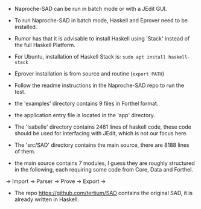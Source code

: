 * Naproche-SAD can be run in batch mode or with a JEdit GUI.

* To run Naproche-SAD in batch mode, Haskell and Eprover need to be installed.

* Rumor has that it is advisable to install Haskell using 'Stack' instead of the full Haskell Platform.

* For Ubuntu, installation of Haskell Stack is:
`sudo apt install haskell-stack`

* Eprover installation is from source and routine (`export PATH`)

* Follow the readme instructions in the Naproche-SAD repo to run the test.

* the 'examples' directory contains 9 files in Forthel format.

* the application entry file is located in the 'app' directory.

* The 'Isabelle' directory contains 2461 lines of haskell code, these code should be used for interfacing with JEdit, which is not our focus here.

* The 'src/SAD' directory contains the main source, there are 8188 lines of them.

* the main source contains 7 modules, I guess they are roughly structured in the following, each requiring some code from Core, Data and Forthel.

-> Import -> Parser -> Prove -> Export ->

* The repo https://github.com/tertium/SAD contains the original SAD, it is already written in Haskell.
